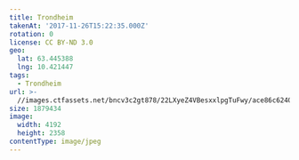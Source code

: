 ```yaml
---
title: Trondheim
takenAt: '2017-11-26T15:22:35.000Z'
rotation: 0
license: CC BY-ND 3.0
geo:
  lat: 63.445388
  lng: 10.421447
tags:
  - Trondheim
url: >-
  //images.ctfassets.net/bncv3c2gt878/22LXyeZ4VBesxxlpgTuFwy/ace86c6240e53672809a84fc481976f7/trondheim_38602148976_o
size: 1879434
image:
  width: 4192
  height: 2358
contentType: image/jpeg
---
```


